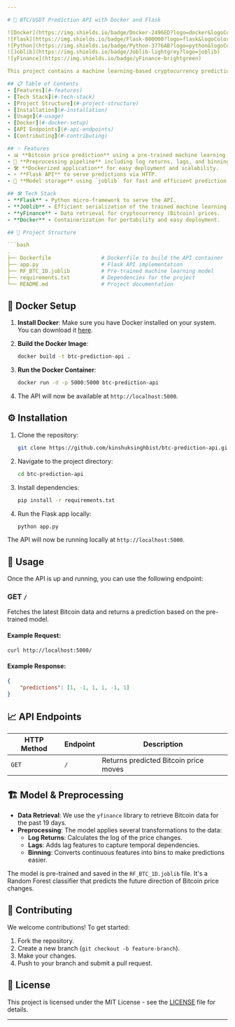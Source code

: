 ```yaml
---

# 🚀 BTC/USDT Prediction API with Docker and Flask

![Docker](https://img.shields.io/badge/Docker-2496ED?logo=docker&logoColor=white)
![Flask](https://img.shields.io/badge/Flask-000000?logo=flask&logoColor=white)
![Python](https://img.shields.io/badge/Python-3776AB?logo=python&logoColor=white)
![Joblib](https://img.shields.io/badge/Joblib-lightgrey?logo=joblib)
![yFinance](https://img.shields.io/badge/yFinance-brightgreen)

This project contains a machine learning-based cryptocurrency prediction API using Flask, Docker, and a pre-trained `joblib` model. The API retrieves recent Bitcoin data using the `yfinance` library, performs preprocessing, and serves predictions through a simple REST interface.

## 📋 Table of Contents
- [Features](#-features)
- [Tech Stack](#-tech-stack)
- [Project Structure](#-project-structure)
- [Installation](#-installation)
- [Usage](#-usage)
- [Docker](#-docker-setup)
- [API Endpoints](#-api-endpoints)
- [Contributing](#-contributing)

## ✨ Features
- 📊 **Bitcoin price prediction** using a pre-trained machine learning model.
- 🔧 **Preprocessing pipeline** including log returns, lags, and binning of features.
- 🛠️ **Dockerized application** for easy deployment and scalability.
- ⚡ **Flask API** to serve predictions via HTTP.
- 🧠 **Model storage** using `joblib` for fast and efficient prediction serving.

## 🛠️ Tech Stack
- **Flask** - Python micro-framework to serve the API.
- **Joblib** - Efficient serialization of the trained machine learning model.
- **yFinance** - Data retrieval for cryptocurrency (Bitcoin) prices.
- **Docker** - Containerization for portability and easy deployment.

## 📂 Project Structure

```bash
.
├── Dockerfile                # Dockerfile to build the API container
├── app.py                    # Flask API implementation
├── RF_BTC_1D.joblib          # Pre-trained machine learning model
├── requirements.txt          # Dependencies for the project
└── README.md                 # Project documentation
```

## 🐳 Docker Setup

1. **Install Docker**: Make sure you have Docker installed on your system. You can download it [here](https://www.docker.com/products/docker-desktop).
   
2. **Build the Docker Image**:
    ```bash
    docker build -t btc-prediction-api .
    ```

3. **Run the Docker Container**:
    ```bash
    docker run -d -p 5000:5000 btc-prediction-api
    ```

4. The API will now be available at `http://localhost:5000`.

## ⚙️ Installation

1. Clone the repository:
    ```bash
    git clone https://github.com/kinshuksinghbist/btc-prediction-api.git
    ```

2. Navigate to the project directory:
    ```bash
    cd btc-prediction-api
    ```

3. Install dependencies:
    ```bash
    pip install -r requirements.txt
    ```

4. Run the Flask app locally:
    ```bash
    python app.py
    ```

The API will now be running locally at `http://localhost:5000`.

## 🚀 Usage

Once the API is up and running, you can use the following endpoint:

### GET `/`
Fetches the latest Bitcoin data and returns a prediction based on the pre-trained model.

#### Example Request:
```bash
curl http://localhost:5000/
```

#### Example Response:
```json
{
    "predictions": [1, -1, 1, 1, -1, 1]
}
```

## 📈 API Endpoints

| HTTP Method | Endpoint | Description                           |
|-------------|----------|---------------------------------------|
| `GET`       | `/`      | Returns predicted Bitcoin price moves |

## 🏗️ Model & Preprocessing

- **Data Retrieval**: We use the `yfinance` library to retrieve Bitcoin data for the past 19 days.
- **Preprocessing**: The model applies several transformations to the data:
  - **Log Returns**: Calculates the log of the price changes.
  - **Lags**: Adds lag features to capture temporal dependencies.
  - **Binning**: Converts continuous features into bins to make predictions easier.
  
The model is pre-trained and saved in the `RF_BTC_1D.joblib` file. It's a Random Forest classifier that predicts the future direction of Bitcoin price changes.

## 🤝 Contributing

We welcome contributions! To get started:

1. Fork the repository.
2. Create a new branch (`git checkout -b feature-branch`).
3. Make your changes.
4. Push to your branch and submit a pull request.

## 📄 License

This project is licensed under the MIT License - see the [LICENSE](LICENSE) file for details.

---
```

